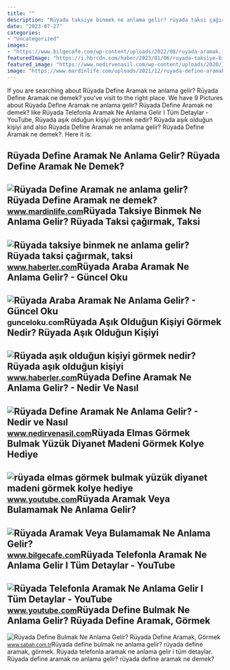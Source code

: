 ```yaml
---
title: ""
description: "Rüyada taksiye binmek ne anlama gelir? rüyada taksi çağırmak, taksi"
date: "2023-07-27"
categories:
- "Uncategorized"
images:
- "https://www.bilgecafe.com/wp-content/uploads/2022/08/ruyada-aramak.jpg"
featuredImage: "https://i.hbrcdn.com/haber/2023/01/06/ruyada-taksiye-binmek-ne-anlama-gelir-ruyada-15542660_1550_amp.jpg"
featured_image: "https://www.nedirvenasil.com/wp-content/uploads/2020/11/Ruyada-Define-Aramak.jpg"
image: "https://www.mardinlife.com/uploads/2021/12/ruyada-define-aramak-ne-anlama-gelir-ruyada-define-aramak-ne-demek-86733.png"
---
```


If you are searching about Rüyada Define Aramak ne anlama gelir? Rüyada Define Aramak ne demek? you've visit to the right place. We have 9 Pictures about Rüyada Define Aramak ne anlama gelir? Rüyada Define Aramak ne demek? like Rüyada Telefonla Aramak Ne Anlama Gelir I Tüm Detaylar - YouTube, Rüyada aşık olduğun kişiyi görmek nedir? Rüyada aşık olduğun kişiyi and also Rüyada Define Aramak ne anlama gelir? Rüyada Define Aramak ne demek?. Here it is:

Rüyada Define Aramak Ne Anlama Gelir? Rüyada Define Aramak Ne Demek?
--------------------------------------------------------------------

 ![Rüyada Define Aramak ne anlama gelir? Rüyada Define Aramak ne demek?](https://www.mardinlife.com/uploads/2021/12/ruyada-define-aramak-ne-anlama-gelir-ruyada-define-aramak-ne-demek-86733.png) <small>www.mardinlife.com</small>Rüyada Taksiye Binmek Ne Anlama Gelir? Rüyada Taksi çağırmak, Taksi
-------------------------------------------------------------------

 ![Rüyada taksiye binmek ne anlama gelir? Rüyada taksi çağırmak, taksi](https://i.hbrcdn.com/haber/2023/01/06/ruyada-taksiye-binmek-ne-anlama-gelir-ruyada-15542660_1550_amp.jpg) <small>www.haberler.com</small>Rüyada Araba Aramak Ne Anlama Gelir? - Güncel Oku
-------------------------------------------------

 ![Rüyada Araba Aramak Ne Anlama Gelir? - Güncel Oku](https://gunceloku.com/uploads/ruyada-araba-aramak-ne-anlama-gelir-63923833c3072.jpg) <small>gunceloku.com</small>Rüyada Aşık Olduğun Kişiyi Görmek Nedir? Rüyada Aşık Olduğun Kişiyi
-------------------------------------------------------------------

 ![Rüyada aşık olduğun kişiyi görmek nedir? Rüyada aşık olduğun kişiyi](https://i.hbrcdn.com/haber/2021/11/30/ruyada-asik-oldugun-kisiyi-gormek-ne-anlama-gelir-14566415_2925_amp.jpg) <small>www.haberler.com</small>Rüyada Define Aramak Ne Anlama Gelir? - Nedir Ve Nasıl
------------------------------------------------------

 ![Rüyada Define Aramak Ne Anlama Gelir? - Nedir ve Nasıl](https://www.nedirvenasil.com/wp-content/uploads/2020/11/Ruyada-Define-Aramak.jpg) <small>www.nedirvenasil.com</small>Rüyada Elmas Görmek Bulmak Yüzük Diyanet Madeni Görmek Kolye Hediye
-------------------------------------------------------------------

 ![rüyada elmas görmek bulmak yüzük diyanet madeni görmek kolye hediye](https://i.ytimg.com/vi/sXqJ2Uw3-V0/maxresdefault.jpg) <small>www.youtube.com</small>Rüyada Aramak Veya Bulamamak Ne Anlama Gelir?
---------------------------------------------

 ![Rüyada Aramak Veya Bulamamak Ne Anlama Gelir?](https://www.bilgecafe.com/wp-content/uploads/2022/08/ruyada-aramak.jpg) <small>www.bilgecafe.com</small>Rüyada Telefonla Aramak Ne Anlama Gelir I Tüm Detaylar - YouTube
----------------------------------------------------------------

 ![Rüyada Telefonla Aramak Ne Anlama Gelir I Tüm Detaylar - YouTube](https://i.ytimg.com/vi/HLYfM9M3Hw0/maxresdefault.jpg?sqp=-oaymwEmCIAKENAF8quKqQMa8AEB-AH-CYAC0AWKAgwIABABGDIgUChyMA8=&rs=AOn4CLBR7FC8MAdoNmhELdiE84LoZT383g) <small>www.youtube.com</small>Rüyada Define Bulmak Ne Anlama Gelir? Rüyada Define Aramak, Görmek
------------------------------------------------------------------

 ![Rüyada Define Bulmak Ne Anlama Gelir? Rüyada Define Aramak, Görmek](https://iasbh.tmgrup.com.tr/06cdd6/650/344/0/43/724/424?u=https://isbh.tmgrup.com.tr/sbh/2022/05/24/ruyada-define-bulmak-ne-anlama-gelir-ruyada-define-aramak-gormek-cikarmak-anlami-1653396188383.jpg) <small>www.sabah.com.tr</small>Rüyada define bulmak ne anlama gelir? rüyada define aramak, görmek. Rüyada telefonla aramak ne anlama gelir i tüm detaylar. Rüyada define aramak ne anlama gelir? rüyada define aramak ne demek?

